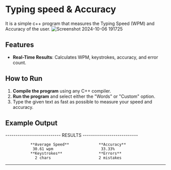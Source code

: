 # Typing speed & Accuracy

It is a simple c++ program that measures the Typing Speed (WPM) and Accuracy of the user.
![Screenshot 2024-10-06 191725](https://github.com/user-attachments/assets/f7394e0f-6c91-4e65-b34d-66adac66f905)

## Features
- **Real-Time Results**: Calculates WPM, keystrokes, accuracy, and error count.

## How to Run
1. **Compile the program** using any C++ compiler.
2. **Run the program** and select either the "Words" or "Custom" option.
3. Type the given text as fast as possible to measure your speed and accuracy.

## Example Output
--------------------------- RESULTS ---------------------------
                                                        
               **Average Speed**             **Accuracy**   
                30.61 wpm                     33.33%       
               **Keystrokes**                **Errors**     
                 2 chars                     2 mistakes   
---------------------------------------------------------------
